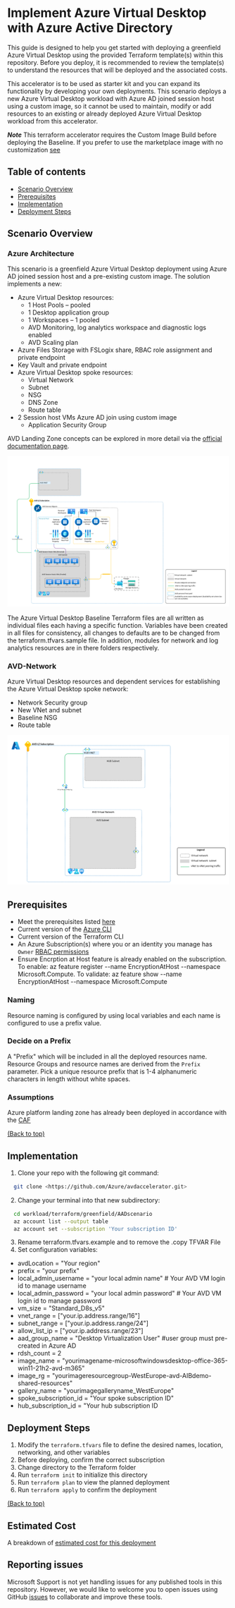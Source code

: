 # Implement Azure Virtual Desktop with Azure Active Directory

This guide is designed to help you get started with deploying a greenfield Azure Virtual Desktop using the provided Terraform template(s) within this repository. Before you deploy, it is recommended to review the template(s) to understand the resources that will be deployed and the associated costs.

This accelerator is to be used as starter kit and you can expand its functionality by developing your own deployments. This scenario deploys a new Azure Virtual Desktop workload with Azure AD joined session host using a custom image, so it cannot be used to maintain, modify or add resources to an existing or already deployed Azure Virtual Desktop workload from this accelerator.

***Note*** This terraform accelerator requires the Custom Image Build before deploying the Baseline. If you prefer to use the marketplace image with no customization [see](https://docs.microsoft.com/en-us/azure/developer/terraform/create-avd-session-host)

## Table of contents

- [Scenario Overview](#scenario-details)
- [Prerequisites](#prerequisites)  
- [Implementation](#implementation)
- [Deployment Steps](#deployment-steps)  

## Scenario Overview

### Azure Architecture

This scenario is a greenfield Azure Virtual Desktop deployment using Azure AD joined session host and a pre-existing custom image.
The solution implements a new:

- Azure Virtual Desktop resources:
  - 1 Host Pools – pooled
  - 1 Desktop application group
  - 1 Workspaces – 1 pooled
  - AVD Monitoring, log analytics workspace and diagnostic logs enabled
  - AVD Scaling plan
- Azure Files Storage with FSLogix share, RBAC role assignment and private endpoint
- Key Vault and private endpoint
- Azure Virtual Desktop spoke resources:
  - Virtual Network
  - Subnet
  - NSG
  - DNS Zone
  - Route table
- 2 Session host VMs Azure AD join using custom image
  - Application Security Group  

AVD Landing Zone concepts can be explored in more detail via the [official documentation page](https://learn.microsoft.com/en-us/azure/cloud-adoption-framework/scenarios/wvd/).

![AVD Baseline diagram](../../../docs/diagrams/avd-accelerator-terraform-baseline-image.png)

The Azure Virtual Desktop Baseline Terraform files are all written as individual files each having a specific function. Variables have been created in all files for consistency, all changes to defaults are to be changed from the terraform.tfvars.sample file.
In addition, modules for network and log analytics resources are in there folders respectively.

### AVD-Network

Azure Virtual Desktop resources and dependent services for establishing the Azure Virtual Desktop spoke network:

- Network Security group
- New VNet and subnet
- Baseline NSG
- Route table

![AVD Network Spoke Image diagram](../../../docs/diagrams/avd-accelerator-terraform-spoke-network.png)

## Prerequisites

- Meet the prerequisites listed [here](https://github.com/Azure/avdaccelerator/blob/main/workload/docs/getting-started.md)
- Current version of the [Azure CLI](https://docs.microsoft.com/en-us/cli/azure/install-azure-cli)
- Current version of the Terraform CLI
- An Azure Subscription(s) where you or an identity you manage has `Owner` [RBAC permissions](https://docs.microsoft.com/en-us/azure/role-based-access-control/built-in-roles#owner)
- Ensure Encrption at Host feature is already enabled on the subscription. To enable: az feature register --name EncryptionAtHost  --namespace Microsoft.Compute. To validate: az feature show --name EncryptionAtHost --namespace Microsoft.Compute

### Naming

Resource naming is configured by using local variables and each name is configured to use a prefix value.

### Decide on a Prefix

A "Prefix" which will be included in all the deployed resources name. Resource Groups and resource names are derived from the `Prefix` parameter. Pick a unique resource prefix that is 1-4 alphanumeric characters in length without white spaces.

### Assumptions

Azure platform landing zone has already been deployed in accordance with the [CAF](https://learn.microsoft.com/en-us/azure/cloud-adoption-framework/ready/landing-zone/)

[(Back to top)](#table-of-contents)

## Implementation

1. Clone your repo with the following git command:

```bash
  git clone <https://github.com/Azure/avdaccelerator.git>
```  

2. Change your terminal into that new subdirectory:

```bash
  cd workload/terraform/greenfield/AADscenario
  az account list --output table
  az account set --subscription 'Your subscription ID'
```

3. Rename terraform.tfvars.example and to remove the .copy TFVAR File
4. Set configuration variables:

- avdLocation          = "Your region"
- prefix               = "your prefix"
- local_admin_username = "your local admin name"  # Your AVD VM login id to manage username
- local_admin_password = "your local admin password"  # Your AVD VM login id to manage password
- vm_size              = "Standard_D8s_v5"
- vnet_range           = ["your.ip.address.range/16"]
- subnet_range         = ["your.ip.address.range/24"]
- allow_list_ip        = ["your.ip.address.range/23"]
- aad_group_name       = "Desktop Virtualization User"  #user group must pre-created in Azure AD
- rdsh_count           = 2
- image_name           = "yourimagename-microsoftwindowsdesktop-office-365-win11-21h2-avd-m365"
- image_rg             = "yourimageresourcegroup-WestEurope-avd-AIBdemo-shared-resources"
- gallery_name         = "yourimagegalleryname_WestEurope"
- spoke_subscription_id = "Your spoke subscription ID"
- hub_subscription_id = "Your hub subscription ID

## Deployment Steps

1. Modify the `terraform.tfvars` file to define the desired names, location, networking, and other variables
2. Before deploying, confirm the correct subscription
3. Change directory to the Terraform folder
4. Run `terraform init` to initialize this directory
5. Run `terraform plan` to view the planned deployment
6. Run `terraform apply` to confirm the deployment

[(Back to top)](#table-of-contents)

## Estimated Cost
A breakdown of [estimated cost for this deployment](infracost-base.html)

## Reporting issues

Microsoft Support is not yet handling issues for any published tools in this repository. However, we would like to welcome you to open issues using GitHub [issues](https://github.com/Azure/avdaccelerator/issues) to collaborate and improve these tools.
